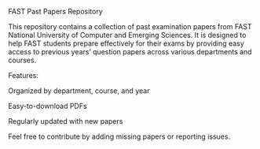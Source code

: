 FAST Past Papers Repository

This repository contains a collection of past examination papers from FAST National University of Computer and Emerging Sciences. It is designed to help FAST students prepare effectively for their exams by providing easy access to previous years’ question papers across various departments and courses.

Features:

Organized by department, course, and year

Easy-to-download PDFs

Regularly updated with new papers

Feel free to contribute by adding missing papers or reporting issues.
